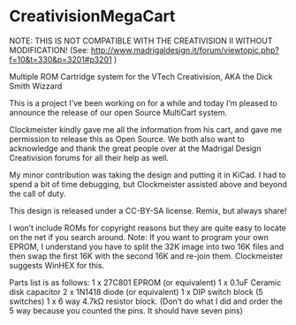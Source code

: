 # CreativisionMegaCart
NOTE: THIS IS NOT COMPATIBLE WITH THE CREATIVISION II WITHOUT MODIFICATION!
(See: http://www.madrigaldesign.it/forum/viewtopic.php?f=10&t=330&p=3201#p3201 )

Multiple ROM Cartridge system for the VTech Creativision, AKA the Dick Smith Wizzard

This is a project I’ve been working on for a while and today I’m pleased to announce the release of our open Source MultiCart system.

Clockmeister kindly gave me all the information from his cart, and gave me permission to release this as Open Source. We both also want to acknowledge and thank the great people over at the Madrigal Design Creativision forums for all their help as well.

My minor contribution was taking the design and putting it in KiCad. I had to spend a bit of time debugging, but Clockmeister assisted above and beyond the call of duty.

This design is released under a CC-BY-SA license. Remix, but always share!

I won’t include ROMs for copyright reasons but they are quite easy to locate on the net if you search around. Note: If you want to program your own EPROM, I understand you have to split the 32K image into two 16K files and then swap the first 16K with the second 16K and re-join them. Clockmeister suggests WinHEX for this.

Parts list is as follows:
1 x 27C801 EPROM (or equivalent)
1 x 0.1uF Ceramic disk capacitor
2 x 1N1418 diode (or equivalent)
1 x DIP switch block (5 switches)
1 x 6 way 4.7kΩ resistor block. (Don’t do what I did and order the 5 way because you counted the pins. It should have seven pins)
